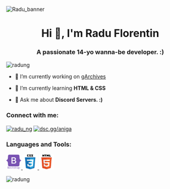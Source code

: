![Radu_banner](https://user-images.githubusercontent.com/31445781/163568186-df711dc4-37f7-450f-9c0e-12adaa4f175f.png)

<h1 align="center">Hi 👋, I'm Radu Florentin</h1>
<h3 align="center">A passionate 14-yo wanna-be developer. :)</h3>

<p align="left"> <img src="https://komarev.com/ghpvc/?username=radung&label=Profile%20views&color=0e75b6&style=flat" alt="radung" /> </p>

- 🔭 I’m currently working on [gArchives](https://github.com/RaduNG/gArchives)

- 🌱 I’m currently learning **HTML & CSS**

- 💬 Ask me about **Discord Servers. :)**

<h3 align="left">Connect with me:</h3>
<p align="left">
<a href="https://twitter.com/radu_ng" target="blank"><img align="center" src="https://raw.githubusercontent.com/rahuldkjain/github-profile-readme-generator/master/src/images/icons/Social/twitter.svg" alt="radu_ng" height="30" width="40" /></a>
<a href="https://dsc.gg/aniga" target="blank"><img align="center" src="https://raw.githubusercontent.com/rahuldkjain/github-profile-readme-generator/master/src/images/icons/Social/discord.svg" alt="dsc.gg/aniga" height="30" width="40" /></a>
</p>


<h3 align="left">Languages and Tools:</h3>
<p align="left"> <a href="https://getbootstrap.com" target="_blank" rel="noreferrer"> <img src="https://raw.githubusercontent.com/devicons/devicon/master/icons/bootstrap/bootstrap-plain-wordmark.svg" alt="bootstrap" width="40" height="40"/> </a> <a href="https://www.w3schools.com/css/" target="_blank" rel="noreferrer"> <img src="https://raw.githubusercontent.com/devicons/devicon/master/icons/css3/css3-original-wordmark.svg" alt="css3" width="40" height="40"/> </a> <a href="https://www.w3.org/html/" target="_blank" rel="noreferrer"> <img src="https://raw.githubusercontent.com/devicons/devicon/master/icons/html5/html5-original-wordmark.svg" alt="html5" width="40" height="40"/> </a> </p>

<p><img align="center" src="https://github-readme-streak-stats.herokuapp.com/?user=radung&" alt="radung" /></p>
